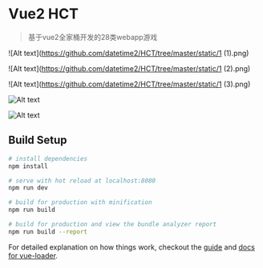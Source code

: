 # Vue2 HCT

> 基于vue2全家桶开发的28类webapp游戏

![Alt text](https://github.com/datetime2/HCT/tree/master/static/1 (1).png)

![Alt text](https://github.com/datetime2/HCT/tree/master/static/1 (2).png)

![Alt text](https://github.com/datetime2/HCT/tree/master/static/1 (3).png)

![Alt text](https://github.com/datetime2/HCT/tree/master/static/2.png)

![Alt text](https://github.com/datetime2/HCT/tree/master/static/3.png)
## Build Setup

``` bash
# install dependencies
npm install

# serve with hot reload at localhost:8080
npm run dev

# build for production with minification
npm run build

# build for production and view the bundle analyzer report
npm run build --report
```

For detailed explanation on how things work, checkout the [guide](http://vuejs-templates.github.io/webpack/) and [docs for vue-loader](http://vuejs.github.io/vue-loader).
